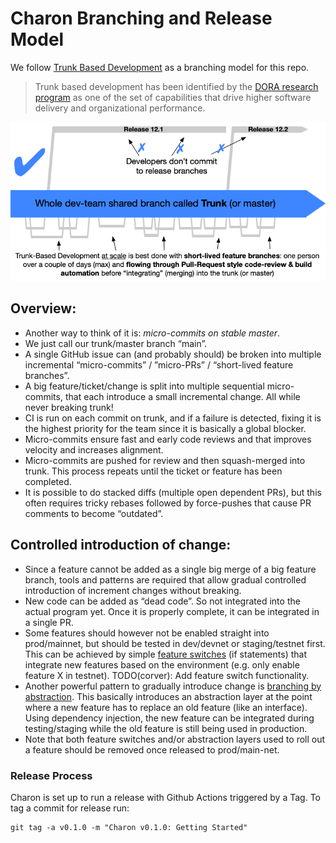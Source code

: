 # Charon Branching and Release Model

We follow [Trunk Based Development](https://trunkbaseddevelopment.com/) as a branching model for this repo.

> Trunk based development has been identified by the [DORA research program](https://www.devops-research.com/research.html) as one of the set of capabilities that drive higher software delivery and organizational performance.

![Trunk Based Development](trunkbaseddev.png)

## Overview:

- Another way to think of it is: *micro-commits on stable master*.
- We just call our trunk/master branch “main”.
- A single GitHub issue can (and probably should) be broken into multiple incremental “micro-commits” / ”micro-PRs” / “short-lived feature branches”.
- A big feature/ticket/change is split into multiple sequential micro-commits, that each introduce a small incremental change. All while never breaking trunk!
- CI is run on each commit on trunk, and if a failure is detected, fixing it is the highest priority for the team since it is basically a global blocker.
- Micro-commits ensure fast and early code reviews and that improves velocity and increases alignment.
- Micro-commits are pushed for review and then squash-merged into trunk. This process repeats until the ticket or feature has been completed.
- It is possible to do stacked diffs (multiple open dependent PRs), but this often requires tricky rebases followed by force-pushes that cause PR comments to become “outdated”.

## Controlled introduction of change:

- Since a feature cannot be added as a single big merge of a big feature branch, tools and patterns are required that allow gradual controlled introduction of increment changes without breaking.
- New code can be added as “dead code”. So not integrated into the actual program yet. Once it is properly complete, it can be integrated in a single PR.
- Some features should however not be enabled straight into prod/mainnet, but should be tested in dev/devnet or staging/testnet first. This can be achieved by simple [feature switches](https://trunkbaseddevelopment.com/feature-flags/) (if statements) that integrate new features based on the environment (e.g. only enable feature X in testnet). TODO(corver): Add feature switch functionality.
- Another powerful pattern to gradually introduce change is [branching by abstraction](https://trunkbaseddevelopment.com/branch-by-abstraction/). This basically introduces an abstraction layer at the point where a new feature has to replace an old feature (like an interface). Using dependency injection, the new feature can be integrated during testing/staging while the old feature is still being used in production.
- Note that both feature switches and/or abstraction layers used to roll out a feature should be removed once released to prod/main-net.

### Release Process

Charon is set up to run a release with Github Actions triggered by a Tag. To tag a commit for release run:
```
git tag -a v0.1.0 -m "Charon v0.1.0: Getting Started"
```
